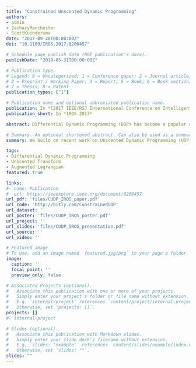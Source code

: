```yaml
---
title: "Constrained Unscented Dynamic Programming"
authors:
- admin
- ZacharyManchester
- ScottKuindersma
date: "2017-09-28T00:00:00Z"
doi: "10.1109/IROS.2017.8206457"

# Schedule page publish date (NOT publication's date).
publishDate: "2019-05-31T00:00:00Z"

# Publication type.
# Legend: 0 = Uncategorized; 1 = Conference paper; 2 = Journal article;
# 3 = Preprint / Working Paper; 4 = Report; 5 = Book; 6 = Book section;
# 7 = Thesis; 8 = Patent
publication_types: ["1"]

# Publication name and optional abbreviated publication name.
publication: In *[2017 IEEE/RSJ International Conference on Intelligent Robots and Systems (IROS)](https://www.iros2017.org/)*
publication_short: In *IROS 2017*

abstract: Differential Dynamic Programming (DDP) has become a popular approach to performing trajectory optimization for complex, underactuated robots. However, DDP presents two practical challenges. First, the evaluation of dynamics derivatives during optimization creates a computational bottleneck, particularly in implementations that capture second-order dynamic effects. Second, constraints on the states (e.g., boundary conditions, collision constraints, etc.) require additional care since the state trajectory is implicitly defined from the inputs and dynamics. This paper addresses both of these problems by building on recent work on Unscented Dynamic Programming (UDP) - which eliminates dynamics derivative computations in DDP - to support general nonlinear state and input constraints using an augmented Lagrangian. The resulting algorithm has the same computational cost as first-order penalty-based DDP variants, but can achieve constraint satisfaction to high precision without the numerical ill-conditioning associated with penalty methods. We present results demonstrating its favorable performance on several simulated robot systems including a quadrotor and 7-DoF robot arm.

# Summary. An optional shortened abstract. Can also be used as a summary for an extended abstract or poster etc.
summary: We build on recent work on Unscented Dynamic Programming (UDP) - which eliminates dynamics derivative computations in DDP - to support general nonlinear state and input constraints using an augmented Lagrangian. The resulting algorithm has the same computational cost as first-order penalty-based DDP variants, but can achieve constraint satisfaction to high precision without the numerical ill-conditioning associated with penalty methods.

tags:
- Differential Dynamic Programming
- Unscented Transform
- Augmented Lagrangian
featured: true

links:
#- name: Publication
#  url: https://ieeexplore.ieee.org/document/8206457
url_pdf: 'files/CUDP_IROS_paper.pdf'
url_code: 'http://bitly.com/ConstrainedUDP'
url_dataset: ''
url_poster: 'files/CUDP_IROS_poster.pdf'
url_project: ''
url_slides: 'files/CUDP_IROS_presentation.pdf'
url_source: ''
url_video: ''

# Featured image
# To use, add an image named `featured.jpg/png` to your page's folder. 
image:
  caption: ''
  focal_point: ''
  preview_only: false

# Associated Projects (optional).
#   Associate this publication with one or more of your projects.
#   Simply enter your project's folder or file name without extension.
#   E.g. `internal-project` references `content/project/internal-project/index.md`.
#   Otherwise, set `projects: []`.
projects: []
#- internal-project

# Slides (optional).
#   Associate this publication with Markdown slides.
#   Simply enter your slide deck's filename without extension.
#   E.g. `slides: "example"` references `content/slides/example/index.md`.
#   Otherwise, set `slides: ""`.
slides: ""
---
```


<!-- {{% alert note %}}
Click the *Cite* button above to demo the feature to enable visitors to import publication metadata into their reference management software.
{{% /alert %}}

{{% alert note %}}
Click the *Slides* button above to demo Academic's Markdown slides feature.
{{% /alert %}} -->

<!-- Supplementary notes can be added here, including [code and math](https://sourcethemes.com/academic/docs/writing-markdown-latex/). -->

